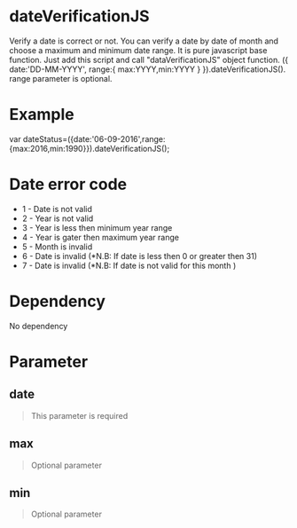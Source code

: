 # dateVerificationJS
Verify a date is correct or not. You can verify a date by date of month and choose a maximum and minimum date range.
It is pure javascript base function. Just add this script and call "dataVerificationJS" object function.
({ date:'DD-MM-YYYY', range:{ max:YYYY,min:YYYY } }).dateVerificationJS().
range parameter is optional.
# Example
var dateStatus=({date:'06-09-2016',range:{max:2016,min:1990}}).dateVerificationJS();
# Date error code
- 1 \- Date is not valid
- 2 \- Year is not valid
- 3 \- Year is less then minimum year range
- 4 \- Year is gater then maximum year range
- 5 \- Month is invalid
- 6 \- Date is invalid (\*N.B: If date is less then 0 or greater then 31)
- 7 \- Date is invalid (\*N.B: If date is not valid for this month )
# Dependency
No dependency
# Parameter
## date 
 > This parameter is required
## max
 > Optional parameter
## min
 > Optional parameter
